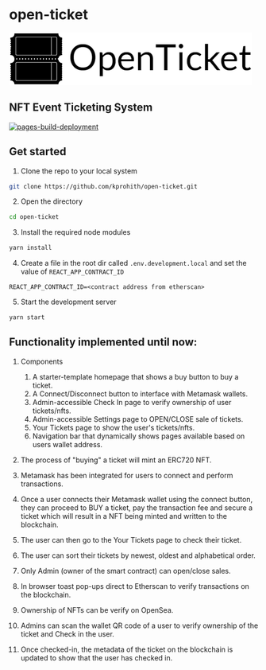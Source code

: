 # open-ticket
![](./src/images/logo.png)

## NFT Event Ticketing System

[![pages-build-deployment](https://github.com/kprohith/open-ticket/actions/workflows/pages/pages-build-deployment/badge.svg)](https://github.com/kprohith/open-ticket/actions/workflows/pages/pages-build-deployment)

## Get started

1. Clone the repo to your local system

```bash
git clone https://github.com/kprohith/open-ticket.git
```

2. Open the directory

```bash
cd open-ticket
```

3. Install the required node modules

```bash
yarn install
```

4. Create a file in the root dir called `.env.development.local` and set the value of `REACT_APP_CONTRACT_ID`

```
REACT_APP_CONTRACT_ID=<contract address from etherscan>
```

5. Start the development server

```bash
yarn start
```
## Functionality implemented until now:

1. Components
    1. A starter-template homepage that shows a buy button to buy a ticket.
    2. A Connect/Disconnect button to interface with Metamask wallets.
    3. Admin-accessible Check In page to verify ownership of user tickets/nfts.
    4. Admin-accessible Settings page to OPEN/CLOSE sale of tickets.
    5. Your Tickets page to show the user's tickets/nfts.
    6. Navigation bar that dynamically shows pages available based on users wallet address.

2. The process of "buying" a ticket will mint an ERC720 NFT.
3. Metamask has been integrated for users to connect and perform transactions.
4. Once a user connects their Metamask wallet using the connect button, they can proceed to BUY a ticket, pay the transaction fee and secure a ticket which will result in a NFT being minted and written to the blockchain.
5. The user can then go to the Your Tickets page to check their ticket.
6. The user can sort their tickets by newest, oldest and alphabetical order.
7. Only Admin (owner of the smart contract) can open/close sales.
8. In browser toast pop-ups direct to Etherscan to verify transactions on the blockchain.
9. Ownership of NFTs can be verify on OpenSea.
10. Admins can scan the wallet QR code of a user to verify ownership of the ticket and Check in the user.
11. Once checked-in, the metadata of the ticket on the blockchain is updated to show that the user has checked in.
